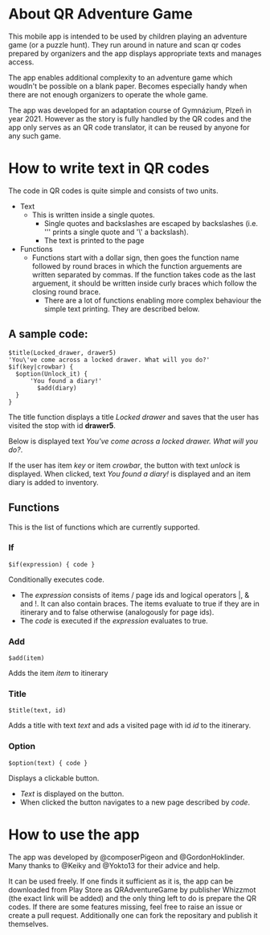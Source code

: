 About QR Adventure Game
=======================

This mobile app is intended to be used by children playing an adventure game (or a puzzle hunt). They run around in nature and scan qr codes prepared by organizers and the app displays appropriate texts and manages access.

The app enables additional complexity to an adventure game which woudln't be possible on a blank paper. Becomes especially handy when there are not enough organizers to operate the whole game.

The app was developed for an adaptation course of Gymnázium, Plzeň in year 2021. However as the story is fully handled by the QR codes and the app only serves as an QR code translator, it can be reused by anyone for any such game.

How to write text in QR codes
=============================
The code in QR codes is quite simple and consists of two units.

* Text
  * This is written inside a single quotes.
	* Single quotes and backslashes are escaped by backslashes (i.e. '\'' prints a single quote and '\\' a backslash).
	* The text is printed to the page
* Functions
  * Functions start with a dollar sign, then goes the function name followed by round braces in which the function arguements are written separated by commas. If the function takes code as the last arguement, it should be written inside curly braces which follow the closing round brace.
	* There are a lot of functions enabling more complex behaviour the simple text printing. They are described below.

A sample code:
--------------

```
$title(Locked_drawer, drawer5)
'You\'ve come across a locked drawer. What will you do?'
$if(key|crowbar) {
  $option(Unlock_it) {
	  'You found a diary!'
		$add(diary)
  }
}
```

The title function displays a title *Locked drawer* and saves that the user has visited the stop with id **drawer5**.

Below is displayed text *You've come across a locked drawer. What will you do?*.

If the user has item *key* or item *crowbar*, the button with text *unlock* is displayed. When clicked, text *You found a diary!* is displayed and an item diary is added to inventory.

Functions
---------

This is the list of functions which are currently supported.

### If
`$if(expression) { code }`

Conditionally executes code.

* The *expression* consists of items / page ids and logical operators |, & and !. It can also contain braces. The items evaluate to true if they are in itinerary and to false otherwise (analogously for page ids).
* The *code* is executed if the *expression* evaluates to true.

### Add
`$add(item)`

Adds the item *item* to itinerary

### Title
`$title(text, id)`

Adds a title with text *text* and ads a visited page with id *id* to the itinerary.

### Option
`$option(text) { code }`

Displays a clickable button.

* *Text* is displayed on the button.
* When clicked the button navigates to a new page described by *code*.

How to use the app
==================

The app was developed by @composerPigeon and @GordonHoklinder. Many thanks to @Keiky and @Yokto13 for their advice and help.

It can be used freely. If one finds it sufficient as it is, the app can be downloaded from Play Store as QRAdventureGame by publisher Whizzmot (the exact link will be added) and the only thing left to do is prepare the QR codes. If there are some features missing, feel free to raise an issue or create a pull request. Additionally one can fork the repositary and publish it themselves.
